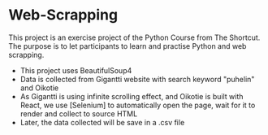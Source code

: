 # Web-Scrapping

This project is an exercise project of the Python Course from The Shortcut. The purpose is to let participants to learn and practise Python and web scrapping.

- This project uses BeautifulSoup4
- Data is collected from Gigantti website with search keyword "puhelin" and Oikotie
- As Gigantti is using infinite scrolling effect, and Oikotie is built with React, we use [Selenium] to automatically open the page, wait for it to render and collect to source HTML
- Later, the data collected will be save in a .csv file

